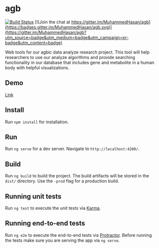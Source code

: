 # agb

[![Build Status](https://travis-ci.org/MuhammedHasan/agb.svg?branch=develop)](https://travis-ci.org/MuhammedHasan/agb) [![Join the chat at https://gitter.im/MuhammedHasan/agb](https://badges.gitter.im/MuhammedHasan/agb.svg)](https://gitter.im/MuhammedHasan/agb?utm_source=badge&utm_medium=badge&utm_campaign=pr-badge&utm_content=badge)

Web tools for our agbic data analyze research project. This tool will help researchers to use our analyze algorithms and provide searching functionality in our database that includes gene and metabolite in a human body with helpful visualizations.

## Demo
[Link](http://agbitics.biodb.sehir.edu.tr/)

## Install
Run `npm install` for installation.

## Run
Run `ng serve` for a dev server. Navigate to `http://localhost:4200/`.

## Build

Run `ng build` to build the project. The build artifacts will be stored in the `dist/` directory. Use the `-prod` flag for a production build.

## Running unit tests

Run `ng test` to execute the unit tests via [Karma](https://karma-runner.github.io).

## Running end-to-end tests

Run `ng e2e` to execute the end-to-end tests via [Protractor](http://www.protractortest.org/).
Before running the tests make sure you are serving the app via `ng serve`.
